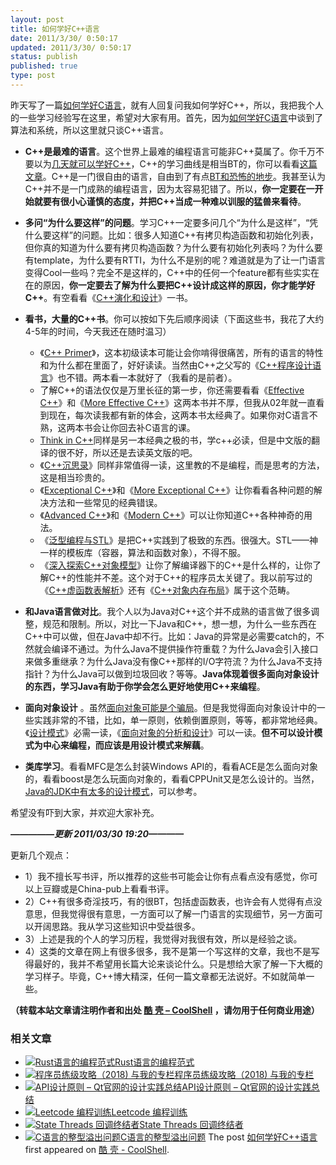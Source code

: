 ```yaml
---
layout: post
title: 如何学好C++语言
date: 2011/3/30/ 0:50:17
updated: 2011/3/30/ 0:50:17
status: publish
published: true
type: post
---
```


昨天写了一篇[如何学好C语言](https://coolshell.cn/articles/4102.html "如何学好C语言")，就有人回复问我如何学好C++，所以，我把我个人的一些学习经验写在这里，希望对大家有用。首先，因为[如何学好C语言](https://coolshell.cn/articles/4102.html "如何学好C语言")中谈到了算法和系统，所以这里就只谈C++语言。


* **C++是最难的语言**。这个世界上最难的编程语言可能非C++莫属了。你千万不要以为[几天就可以学好C++](https://coolshell.cn/articles/2250.html "“21天教你学会C++”")，C++的学习曲线是相当BT的，你可以看看[这篇文章](https://coolshell.cn/articles/2287.html "C++ 程序员自信心曲线图")。C++是一门很自由的语言，自由到了有点[BT和恐怖的地步](https://coolshell.cn/articles/1724.html "恐怖的C++语言")。我甚至认为C++并不是一门成熟的编程语言，因为太容易犯错了。所以，**你一定要在一开始就要有很小心谨慎的态度，并把C++当成一种难以训服的猛兽来看待**。


* **多问“为什么要这样”的问题**。学习C++一定要多问几个“为什么是这样”，“凭什么要这样”的问题。比如：很多人知道C++有拷贝构造函数和初始化列表，但你真的知道为什么要有拷贝构造函数？为什么要有初始化列表吗？为什么要有template，为什么要有RTTI，为什么不是别的呢？难道就是为了让一门语言变得Cool一些吗？完全不是这样的，C++中的任何一个feature都有些实实在在的原因，**你一定要去了解为什么要把C++设计成这样的原因，你才能学好C++**。有空看看《[C++演化和设计](http://product.china-pub.com/5217)》一书。



* **看书，大量的C++书**。你可以按如下先后顺序阅读（下面这些书，我花了大约4-5年的时间，今天我还在随时温习）
	+ 《[C++ Primer](http://product.china-pub.com/28767)》，这本初级读本可能让会你啃得很痛苦，所有的语言的特性和为什么都在里面了，好好读读。当然由C++之父写的《[C++程序设计语言](http://product.china-pub.com/196448)》也不错。两本看一本就好了（我看的是前者）。
	+ 了解C++的语法仅仅是万里长征的第一步，你还需要看看《[Effective C++](http://product.china-pub.com/197414)》和《[More Effective C++](http://product.china-pub.com/197665)》这两本书并不厚，但我从02年就一直看到现在，每次读我都有新的体会，这两本书太经典了。如果你对C语言不熟，这两本书会让你回去补C语言的课。
	+ [Think in C++](http://product.china-pub.com/4801)同样是另一本经典之极的书，学c++必读，但是中文版的翻译的很不好，所以还是去读英文版的吧。
	+ 《[C++沉思录](http://product.china-pub.com/38130&ref=browse)》同样非常值得一读，这里教的不是编程，而是思考的方法，这是相当珍贵的。
	+ 《[Exceptional C++](http://product.china-pub.com/33333)》和《[More Exceptional C++](http://product.china-pub.com/197666)》让你看看各种问题的解决方法和一些常见的经典错误。
	+ 《[Advanced C++](http://product.china-pub.com/16697)》和《[Modern C++](http://product.china-pub.com/9700)》可以让你知道C++各种神奇的用法。
	+ 《[泛型编程与STL](http://product.china-pub.com/9864)》是把C++实践到了极致的东西。很强大。STL——神一样的模板库（容器，算法和函数对象），不得不服。
	+ 《[深入探索C++对象模型](http://www.china-pub.com/3290&ref=browse)》让你了解编译器下的C++是什么样的，让你了解C++的性能并不差。这个对于C++的程序员太关键了。我以前写过的《[C++虚函数表解析](https://coolshell.cn/articles/12165.html "C++ 虚函数表解析")》还有《[C++对象内存布局](https://coolshell.cn/articles/12176.html "C++ 对象的内存布局")》属于这个范畴。


* **和Java语言做对比**。我个人以为Java对C++这个并不成熟的语言做了很多调整，规范和限制。所以，对比一下Java和C++，想一想，为什么一些东西在C++中可以做，但在Java中却不行。比如：Java的异常是必需要catch的，不然就会编译不通过。为什么Java不提供操作符重载？为什么Java会引入接口来做多重继承？为什么Java没有像C++那样的I/O字符流？为什么Java不支持指针？为什么Java可以做到垃圾回收？等等。**Java体现着很多面向对象设计的东西，学习Java有助于你学会怎么更好地使用C++来编程**。


* **面向对象设计** 。虽然[面向对象可能是个骗局](https://coolshell.cn/articles/3036.html "面向对象是个骗局？！")。但是我觉得面向对象设计中的一些实践非常的不错，比如，单一原则，依赖倒置原则，等等，都非常地经典。《[设计模式](http://product.china-pub.com/25961)》必需一读，《[面向对象的分析和设计](http://product.china-pub.com/47106)》可以一读。**但不可以设计模式为中心来编程，而应该是用设计模式来解藕**。


* **类库学习**。看看MFC是怎么封装Windows API的，看看ACE是怎么面向对象的，看看boost是怎么玩面向对象的，看看CPPUnit又是怎么设计的。当然，[Java的JDK中有太多的设计模式](https://coolshell.cn/articles/3320.html "JDK里的设计模式")，可以参考。


希望没有吓到大家，并欢迎大家补充。


***—————更新 2011/03/30 19:20————***


更新几个观点：


* 1）我不擅长写书评，所以推荐的这些书可能会让你有点看点没有感觉，你可以上豆瓣或是China-pub上看看书评。
* 2）C++有很多奇淫技巧，有的很BT，包括虚函数表，也许会有人觉得有点没意思，但我觉得很有意思，一方面可以了解一门语言的实现细节，另一方面可以开阔思路。我从学习这些知识中受益很多。
* 3）上述是我的个人的学习历程，我觉得对我很有效，所以是经验之谈。
* 4）这类的文章在网上有很多很多，我不是第一个写这样的文章，我也不是写得最好的，我并不希望用长篇大论来谈论什么。只是想给大家了解一下大概的学习样子。毕竟，C++博大精深，任何一篇文章都无法说好。不如就简单一些。




**（转载本站文章请注明作者和出处 [酷 壳 – CoolShell](https://coolshell.cn/) ，请勿用于任何商业用途）**



### 相关文章

* [![Rust语言的编程范式](https://coolshell.cn/wp-content/uploads/2020/03/rust-social-wide-150x150.jpg)](https://coolshell.cn/articles/20845.html)[Rust语言的编程范式](https://coolshell.cn/articles/20845.html)
* [![程序员练级攻略（2018)  与我的专栏](https://coolshell.cn/wp-content/uploads/2018/05/300x262-150x150.jpg)](https://coolshell.cn/articles/18360.html)[程序员练级攻略（2018) 与我的专栏](https://coolshell.cn/articles/18360.html)
* [![API设计原则 – Qt官网的设计实践总结](https://coolshell.cn/wp-content/uploads/2017/07/api-design-300x278-2-150x150.jpg)](https://coolshell.cn/articles/18024.html)[API设计原则 – Qt官网的设计实践总结](https://coolshell.cn/articles/18024.html)
* [![Leetcode 编程训练](https://coolshell.cn/wp-content/plugins/wordpress-23-related-posts-plugin/static/thumbs/29.jpg)](https://coolshell.cn/articles/12052.html)[Leetcode 编程训练](https://coolshell.cn/articles/12052.html)
* [![State Threads 回调终结者](https://coolshell.cn/wp-content/uploads/2014/10/edsm-150x150.gif)](https://coolshell.cn/articles/12012.html)[State Threads 回调终结者](https://coolshell.cn/articles/12012.html)
* [![C语言的整型溢出问题](https://coolshell.cn/wp-content/uploads/2014/04/c99-150x150.jpg)](https://coolshell.cn/articles/11466.html)[C语言的整型溢出问题](https://coolshell.cn/articles/11466.html)
The post [如何学好C++语言](https://coolshell.cn/articles/4119.html) first appeared on [酷 壳 - CoolShell](https://coolshell.cn).